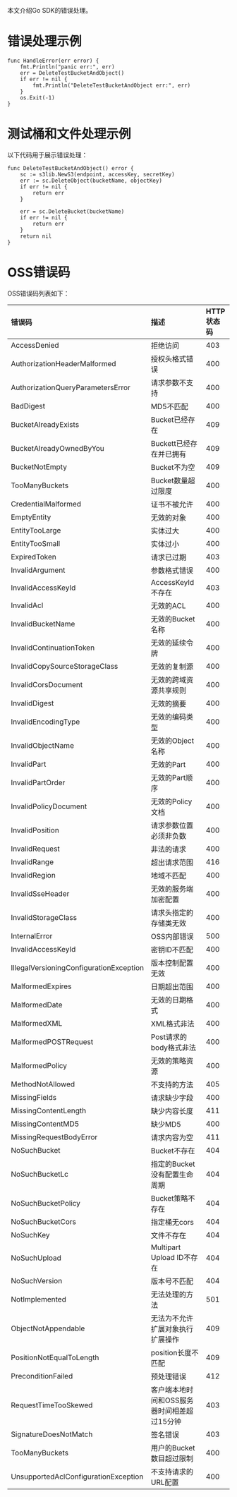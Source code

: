 ﻿
本文介绍Go SDK的错误处理。

# 错误处理示例

```
func HandleError(err error) {
	fmt.Println("panic err:", err)
	err = DeleteTestBucketAndObject()
	if err != nil {
		fmt.Println("DeleteTestBucketAndObject err:", err)
	}
	os.Exit(-1)
}
```

# 测试桶和文件处理示例

以下代码用于展示错误处理：

```
func DeleteTestBucketAndObject() error {
	sc := s3lib.NewS3(endpoint, accessKey, secretKey)
	err := sc.DeleteObject(bucketName, objectKey)
	if err != nil {
		return err
	}

	err = sc.DeleteBucket(bucketName)
	if err != nil {
		return err
	}
	return nil
}
```

# OSS错误码

OSS错误码列表如下：

|错误码|描述|HTTP状态码|
|:--|:-|:------|
|AccessDenied|拒绝访问|403|
|AuthorizationHeaderMalformed|授权头格式错误|400|
|AuthorizationQueryParametersError|请求参数不支持|400|
|BadDigest|MD5不匹配|400|
|BucketAlreadyExists|Bucket已经存在|409|
|BucketAlreadyOwnedByYou|Buckett已经存在并已拥有|409|
|BucketNotEmpty|Bucket不为空|409|
|TooManyBuckets|Bucket数量超过限度|400|
|CredentialMalformed|证书不被允许|400|
|EmptyEntity|无效的对象|400|
|EntityTooLarge|实体过大|400|
|EntityTooSmall|实体过小|400|
|ExpiredToken|请求已过期|403|
|InvalidArgument|参数格式错误|400|
|InvalidAccessKeyId|AccessKeyId不存在|403|
|InvalidAcl|无效的ACL|400|
|InvalidBucketName|无效的Bucket名称|400|
|InvalidContinuationToken|无效的延续令牌|400|
|InvalidCopySourceStorageClass|无效的复制源|400|
|InvalidCorsDocument|无效的跨域资源共享规则|400|
|InvalidDigest|无效的摘要|400|
|InvalidEncodingType|无效的编码类型|400|
|InvalidObjectName|无效的Object名称|400|
|InvalidPart|无效的Part|400|
|InvalidPartOrder|无效的Part顺序|400|
|InvalidPolicyDocument|无效的Policy文档|400|
|InvalidPosition|请求参数位置必须非负数|400|
|InvalidRequest|非法的请求|400|
|InvalidRange|超出请求范围|416|
|InvalidRegion|地域不匹配|400|
|InvalidSseHeader|无效的服务端加密配置|400|
|InvalidStorageClass|请求头指定的存储类无效|400|
|InternalError|OSS内部错误|500|
|InvalidAccessKeyId|密钥ID不匹配|400|
|IllegalVersioningConfigurationException|版本控制配置无效|400|
|MalformedExpires|日期超出范围|400|
|MalformedDate|无效的日期格式|400|
|MalformedXML|XML格式非法|400|
|MalformedPOSTRequest|Post请求的body格式非法|400|
|MalformedPolicy|无效的策略资源|400|
|MethodNotAllowed|不支持的方法|405|
|MissingFields|请求缺少字段|400|
|MissingContentLength|缺少内容长度|411|
|MissingContentMD5|缺少MD5|400|
|MissingRequestBodyError|请求内容为空|411|
|NoSuchBucket|Bucket不存在|404|
|NoSuchBucketLc|指定的Bucket没有配置生命周期|404|
|NoSuchBucketPolicy|Bucket策略不存在|404|
|NoSuchBucketCors|指定桶无cors|404|
|NoSuchKey|文件不存在|404|
|NoSuchUpload|Multipart Upload ID不存在|404|
|NoSuchVersion|版本号不匹配|404|
|NotImplemented|无法处理的方法|501|
|ObjectNotAppendable|无法为不允许扩展对象执行扩展操作|409|
|PositionNotEqualToLength|position长度不匹配|409|
|PreconditionFailed|预处理错误|412|
|RequestTimeTooSkewed|客户端本地时间和OSS服务器时间相差超过15分钟|403|
|SignatureDoesNotMatch|签名错误|403|
|TooManyBuckets|用户的Bucket数目超过限制|400|
|UnsupportedAclConfigurationException|不支持请求的URL配置|400|

